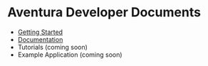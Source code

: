 # Aventura Developer Documents

* [Getting Started](./v1/documentation/getting_started.md)
* [Documentation](./v1/documentation/index.md)
* Tutorials (coming soon)
* Example Application (coming soon)
